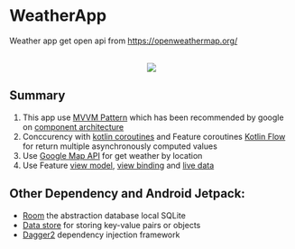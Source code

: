 # WeatherApp

Weather app get open api from https://openweathermap.org/ <br/><br/>
<p align="center">
  <img src="https://user-images.githubusercontent.com/47078618/134115159-7f2cf123-5a8c-433e-b29b-a0a878594d9b.jpg" />
</p>

## Summary
1. This app use [MVVM Pattern](https://en.wikipedia.org/wiki/Model%E2%80%93view%E2%80%93viewmodel) which has been recommended by google on [component architecture](https://developer.android.com/jetpack/guide?gclid=Cj0KCQjwv5uKBhD6ARIsAGv9a-zdJX3_u4zRglZeRo_N9JHx-E6QxVt3jX0qZC3kE_7Cio6jX5jGmd4aAj9MEALw_wcB&gclsrc=aw.ds)
2. Conccurency with [kotlin coroutines](https://kotlinlang.org/docs/coroutines-overview.html) and Feature coroutines [Kotlin Flow](https://kotlinlang.org/docs/flow.html) for return multiple asynchronously computed values
3. Use [Google Map API](https://developers.google.com/maps/documentation/?_ga=2.171120864.1997251329.1632068810-1553905324.1630597270) for get weather by location
4. Use Feature [view model](https://developer.android.com/topic/libraries/architecture/viewmodel?hl=id), [view binding](https://developer.android.com/topic/libraries/view-binding) and [live data](https://developer.android.com/topic/libraries/architecture/livedata?hl=id)

## Other Dependency and Android Jetpack:
* [Room](https://developer.android.com/training/data-storage/room) the abstraction database local SQLite
* [Data store](https://developer.android.com/topic/libraries/architecture/datastore?hl=id) for storing key-value pairs or objects
* [Dagger2](https://dagger.dev/) dependency injection framework

